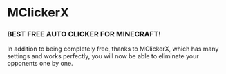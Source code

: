 # MClickerX
### BEST FREE AUTO CLICKER FOR MINECRAFT!
In addition to being completely free, thanks to MClickerX, which has many settings and works perfectly, you will now be able to eliminate your opponents one by one.
